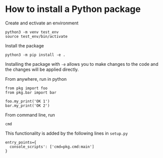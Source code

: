 # How to install a Python package

Create and ectivate an environment
```
python3 -m venv test_env
source test_env/bin/activate
```

Install the package
```
python3 -m pip install -e .
```
Installing the package with `-e` allows you to make changes to the code and the changes will be applied directly.

From anywhere, run in python
```
from pkg import foo
from pkg.bar import bar

foo.my_print('OK 1')
bar.my_print('OK 2')
```

From command line, run
```
cmd
```
This functionality is added by the following lines in `setup.py`
```
entry_points={
  console_scripts': ['cmd=pkg.cmd:main']
}
```
